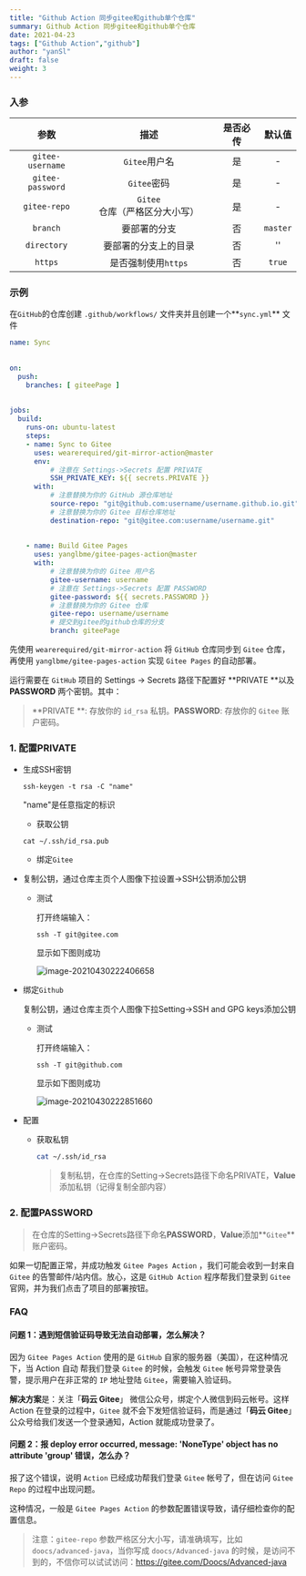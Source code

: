 ```yaml
---
title: "Github Action 同步gitee和github单个仓库"
summary: Github Action 同步gitee和github单个仓库
date: 2021-04-23
tags: ["Github Action","github"]
author: "yanSl"
draft: false
weight: 3
---
```


### 入参

|       参数       |             描述              | 是否必传 |  默认值  |
| :--------------: | :---------------------------: | :------: | :------: |
| `gitee-username` |         `Gitee`用户名         |    是    |    -     |
| `gitee-password` |          `Gitee`密码          |    是    |    -     |
|   `gitee-repo`   | `Gitee`仓库（严格区分大小写） |    是    |    -     |
|     `branch`     |         要部署的分支          |    否    | `master` |
|   `directory`    |     要部署的分支上的目录      |    否    |    ''    |
|     `https`      |      是否强制使用`https`      |    否    |  `true`  |

### 示例

在`GitHub`的仓库创建 `.github/workflows/` 文件夹并且创建一个**`sync.yml`** 文件

```yaml
name: Sync
 
 
on:
  push:
    branches: [ giteePage ]
 
 
jobs:
  build:
    runs-on: ubuntu-latest
    steps:
    - name: Sync to Gitee
      uses: wearerequired/git-mirror-action@master
      env:
          # 注意在 Settings->Secrets 配置 PRIVATE 
          SSH_PRIVATE_KEY: ${{ secrets.PRIVATE }}
      with:
          # 注意替换为你的 GitHub 源仓库地址
          source-repo: "git@github.com:username/username.github.io.git"
          # 注意替换为你的 Gitee 目标仓库地址
          destination-repo: "git@gitee.com:username/username.git"
 
 
    - name: Build Gitee Pages
      uses: yanglbme/gitee-pages-action@master
      with:
          # 注意替换为你的 Gitee 用户名
          gitee-username: username
          # 注意在 Settings->Secrets 配置 PASSWORD
          gitee-password: ${{ secrets.PASSWORD }}
          # 注意替换为你的 Gitee 仓库
          gitee-repo: username/username
          # 提交到gitee的github仓库的分支
          branch: giteePage
```

先使用 `wearerequired/git-mirror-action` 将 `GitHub` 仓库同步到 `Gitee` 仓库，再使用 `yanglbme/gitee-pages-action` 实现 `Gitee Pages` 的自动部署。

运行需要在 `GitHub` 项目的 Settings -> Secrets 路径下配置好 **PRIVATE **以及 **PASSWORD** 两个密钥。其中：

> **PRIVATE **: 存放你的 `id_rsa` 私钥。**PASSWORD**: 存放你的 `Gitee` 账户密码。

### 1. 配置**PRIVATE**

* 生成SSH密钥

  ```shell
  ssh-keygen -t rsa -C "name"
  ```

  "name"是任意指定的标识

  * 获取公钥

  ```shell
  cat ~/.ssh/id_rsa.pub
  ```

  * 绑定`Gitee`

* 复制公钥，通过仓库主页个人图像下拉设置->SSH公钥添加公钥

  * 测试

    打开终端输入：

    ```shell
    ssh -T git@gitee.com
    ```

    显示如下图则成功

    ![image-20210430222406658](https://gitee.com/yslinxx/image-bed/raw/master/images/image-20210430222406658.png)

* 绑定`Github`

  复制公钥，通过仓库主页个人图像下拉Setting->SSH and GPG keys添加公钥

  * 测试

    打开终端输入：

    ```shell
    ssh -T git@github.com
    ```

    显示如下图则成功

    ![image-20210430222851660](https://gitee.com/yslinxx/image-bed/raw/master/images/image-20210430222851660.png)

* 配置

  * 获取私钥

    ```bash
    cat ~/.ssh/id_rsa
    ```

    >  复制私钥，在仓库的Setting->Secrets路径下命名PRIVATE，**Value**添加私钥（记得复制全部内容）

### 2. 配置**PASSWORD**

> 在仓库的Setting->Secrets路径下命名**PASSWORD**，**Value**添加**`Gitee`**账户密码。

如果一切配置正常，并成功触发 `Gitee Pages Action` ，我们可能会收到一封来自 `Gitee` 的告警邮件/站内信。放心，这是 `GitHub Action` 程序帮我们登录到 `Gitee` 官网，并为我们点击了项目的部署按钮。

### FAQ
#### 问题 1：遇到短信验证码导致无法自动部署，怎么解决？

因为 `Gitee Pages Action` 使用的是 `GitHub` 自家的服务器（美国），在这种情况下，当 Action 自动	帮我们登录 `Gitee` 的时候，会触发 `Gitee` 帐号异常登录告警，提示用户在非正常的 `IP` 地址登陆	`Gitee`，需要输入验证码。



**解决方案**是：关注「**码云 Gitee**」 微信公众号，绑定个人微信到码云帐号。这样 Action 在登录的过程中，`Gitee` 就不会下发短信验证码，而是通过「**码云 Gitee**」公众号给我们发送一个登录通知，Action 就能成功登录了。

####  问题 2：报 deploy error occurred, message: 'NoneType' object has no attribute 'group' 错误，怎么办？

报了这个错误，说明 `Action` 已经成功帮我们登录 `Gitee` 帐号了，但在访问 `Gitee Repo` 的过程中出现问题。

这种情况，一般是 `Gitee Pages Action` 的参数配置错误导致，请仔细检查你的配置信息。

> 注意：`gitee-repo` 参数严格区分大小写，请准确填写，比如 `doocs/advanced-java`，当你写成 `doocs/Advanced-java` 的时候，是访问不到的，不信你可以试试访问：https://gitee.com/Doocs/Advanced-java